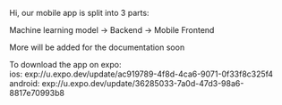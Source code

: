 Hi, our mobile app is split into 3 parts:

Machine learning model -> Backend -> Mobile Frontend

More will be added for the documentation soon

To download the app on expo: \
ios: exp://u.expo.dev/update/ac919789-4f8d-4ca6-9071-0f33f8c325f4 \
android: exp://u.expo.dev/update/36285033-7a0d-47d3-98a6-8817e70993b8
